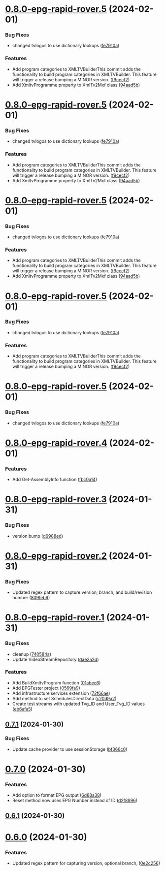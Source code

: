 # [0.8.0-epg-rapid-rover.5](https://github.com/SenexCrenshaw/StreamMaster/compare/v0.8.0-epg-rapid-rover.4...v0.8.0-epg-rapid-rover.5) (2024-02-01)


### Bug Fixes

* changed tvlogos to use dictionary lookups ([fe7910a](https://github.com/SenexCrenshaw/StreamMaster/commit/fe7910ad786ad6ca144a11018dd1b5d1a401a4bf))


### Features

* Add program categories to XMLTVBuilderThis commit adds the functionality to build program categories in XMLTVBuilder. This feature will trigger a release bumping a MINOR version. ([f9cecf2](https://github.com/SenexCrenshaw/StreamMaster/commit/f9cecf2769cab850fecad4a7540cf5b9c2f1c234))
* Add XmltvProgramme property to XmlTv2Mxf class ([94aad5b](https://github.com/SenexCrenshaw/StreamMaster/commit/94aad5b42c286abb35a099cc4f67893bc6c2f73e))

# [0.8.0-epg-rapid-rover.5](https://github.com/SenexCrenshaw/StreamMaster/compare/v0.8.0-epg-rapid-rover.4...v0.8.0-epg-rapid-rover.5) (2024-02-01)


### Bug Fixes

* changed tvlogos to use dictionary lookups ([fe7910a](https://github.com/SenexCrenshaw/StreamMaster/commit/fe7910ad786ad6ca144a11018dd1b5d1a401a4bf))


### Features

* Add program categories to XMLTVBuilderThis commit adds the functionality to build program categories in XMLTVBuilder. This feature will trigger a release bumping a MINOR version. ([f9cecf2](https://github.com/SenexCrenshaw/StreamMaster/commit/f9cecf2769cab850fecad4a7540cf5b9c2f1c234))
* Add XmltvProgramme property to XmlTv2Mxf class ([94aad5b](https://github.com/SenexCrenshaw/StreamMaster/commit/94aad5b42c286abb35a099cc4f67893bc6c2f73e))

# [0.8.0-epg-rapid-rover.5](https://github.com/SenexCrenshaw/StreamMaster/compare/v0.8.0-epg-rapid-rover.4...v0.8.0-epg-rapid-rover.5) (2024-02-01)


### Bug Fixes

* changed tvlogos to use dictionary lookups ([fe7910a](https://github.com/SenexCrenshaw/StreamMaster/commit/fe7910ad786ad6ca144a11018dd1b5d1a401a4bf))


### Features

* Add program categories to XMLTVBuilderThis commit adds the functionality to build program categories in XMLTVBuilder. This feature will trigger a release bumping a MINOR version. ([f9cecf2](https://github.com/SenexCrenshaw/StreamMaster/commit/f9cecf2769cab850fecad4a7540cf5b9c2f1c234))
* Add XmltvProgramme property to XmlTv2Mxf class ([94aad5b](https://github.com/SenexCrenshaw/StreamMaster/commit/94aad5b42c286abb35a099cc4f67893bc6c2f73e))

# [0.8.0-epg-rapid-rover.5](https://github.com/SenexCrenshaw/StreamMaster/compare/v0.8.0-epg-rapid-rover.4...v0.8.0-epg-rapid-rover.5) (2024-02-01)


### Bug Fixes

* changed tvlogos to use dictionary lookups ([fe7910a](https://github.com/SenexCrenshaw/StreamMaster/commit/fe7910ad786ad6ca144a11018dd1b5d1a401a4bf))


### Features

* Add program categories to XMLTVBuilderThis commit adds the functionality to build program categories in XMLTVBuilder. This feature will trigger a release bumping a MINOR version. ([f9cecf2](https://github.com/SenexCrenshaw/StreamMaster/commit/f9cecf2769cab850fecad4a7540cf5b9c2f1c234))

# [0.8.0-epg-rapid-rover.5](https://github.com/SenexCrenshaw/StreamMaster/compare/v0.8.0-epg-rapid-rover.4...v0.8.0-epg-rapid-rover.5) (2024-02-01)


### Bug Fixes

* changed tvlogos to use dictionary lookups ([fe7910a](https://github.com/SenexCrenshaw/StreamMaster/commit/fe7910ad786ad6ca144a11018dd1b5d1a401a4bf))

# [0.8.0-epg-rapid-rover.4](https://github.com/SenexCrenshaw/StreamMaster/compare/v0.8.0-epg-rapid-rover.3...v0.8.0-epg-rapid-rover.4) (2024-02-01)


### Features

* Add Get-AssemblyInfo function ([fbc0a14](https://github.com/SenexCrenshaw/StreamMaster/commit/fbc0a14df7073a3ca9f6e5c24582342793813cd3))

# [0.8.0-epg-rapid-rover.3](https://github.com/SenexCrenshaw/StreamMaster/compare/v0.8.0-epg-rapid-rover.2...v0.8.0-epg-rapid-rover.3) (2024-01-31)


### Bug Fixes

* version bump ([d6988ed](https://github.com/SenexCrenshaw/StreamMaster/commit/d6988ed3b2722b439de6607787629e0effa94a06))

# [0.8.0-epg-rapid-rover.2](https://github.com/SenexCrenshaw/StreamMaster/compare/v0.8.0-epg-rapid-rover.1...v0.8.0-epg-rapid-rover.2) (2024-01-31)


### Bug Fixes

* Updated regex pattern to capture version, branch, and build/revision number ([809feb6](https://github.com/SenexCrenshaw/StreamMaster/commit/809feb663a9acd6aec062cd387cb87f38dfcc308))

# [0.8.0-epg-rapid-rover.1](https://github.com/SenexCrenshaw/StreamMaster/compare/v0.7.1...v0.8.0-epg-rapid-rover.1) (2024-01-31)


### Bug Fixes

* cleanup ([740584a](https://github.com/SenexCrenshaw/StreamMaster/commit/740584a02daf1b77aad01a146788ab62e63ac925))
* Update VideoStreamRepository ([dae2a2d](https://github.com/SenexCrenshaw/StreamMaster/commit/dae2a2daf4813812d5340f3aede99c182d90ed0c))


### Features

* Add BuildXmltvProgram function ([01abec6](https://github.com/SenexCrenshaw/StreamMaster/commit/01abec6c3d0828fbc4c0b2b187085fd89dcbde16))
* Add EPGTester project ([0569fa9](https://github.com/SenexCrenshaw/StreamMaster/commit/0569fa97bd6b0d858140a5d45643300bdf4f2cde))
* Add infrastructure services extension ([72f66ae](https://github.com/SenexCrenshaw/StreamMaster/commit/72f66ae15076e2712a256c0ae628ab6f4dabda12))
* Add method to set SchedulesDirectData ([c20d9a2](https://github.com/SenexCrenshaw/StreamMaster/commit/c20d9a2ca438fb0727833f5a29bbce69c6a083aa))
* Create test streams with updated Tvg_ID and User_Tvg_ID values ([eb6afa5](https://github.com/SenexCrenshaw/StreamMaster/commit/eb6afa5891cc41a1d0f67962a6d18e62d14982b8))

## [0.7.1](https://github.com/SenexCrenshaw/StreamMaster/compare/v0.7.0...v0.7.1) (2024-01-30)


### Bug Fixes

* Update cache provider to use sessionStorage ([bf366c0](https://github.com/SenexCrenshaw/StreamMaster/commit/bf366c066d6b2c29200b6896a7fbc45fdb9c8fde))

# [0.7.0](https://github.com/SenexCrenshaw/StreamMaster/compare/v0.6.1...v0.7.0) (2024-01-30)


### Features

* Add option to format EPG output ([6d88a38](https://github.com/SenexCrenshaw/StreamMaster/commit/6d88a38ce7f7e9aedbdd08d887072bed2557c7d0))
* Reset method now uses EPG Number instead of ID ([d2f8996](https://github.com/SenexCrenshaw/StreamMaster/commit/d2f8996d94ce1759b67c32077753056e61f02b41))

## [0.6.1](https://github.com/SenexCrenshaw/StreamMaster/compare/v0.6.0...v0.6.1) (2024-01-30)

# [0.6.0](https://github.com/SenexCrenshaw/StreamMaster/compare/v0.5.0...v0.6.0) (2024-01-30)

### Features

- Updated regex pattern for capturing version, optional branch, ([0e2c256](https://github.com/SenexCrenshaw/StreamMaster/commit/0e2c256ed7034508f5db4490e269be21dda41bfc))
